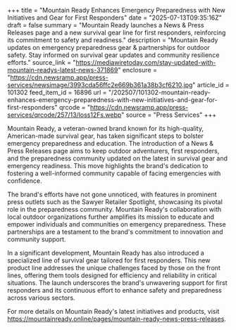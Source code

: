 +++
title = "Mountain Ready Enhances Emergency Preparedness with New Initiatives and Gear for First Responders"
date = "2025-07-13T09:35:16Z"
draft = false
summary = "Mountain Ready launches a News & Press Releases page and a new survival gear line for first responders, reinforcing its commitment to safety and readiness."
description = "Mountain Ready updates on emergency preparedness gear & partnerships for outdoor safety. Stay informed on survival gear updates and community resilience efforts."
source_link = "https://mediawiretoday.com/stay-updated-with-mountain-readys-latest-news-371869"
enclosure = "https://cdn.newsramp.app/press-services/newsimage/3993cda56ffc2e669b361a38b3cf6210.jpg"
article_id = 101302
feed_item_id = 16896
url = "/202507/101302-mountain-ready-enhances-emergency-preparedness-with-new-initiatives-and-gear-for-first-responders"
qrcode = "https://cdn.newsramp.app/press-services/qrcode/257/13/loss12Fs.webp"
source = "Press Services"
+++

<p>Mountain Ready, a veteran-owned brand known for its high-quality, American-made survival gear, has taken significant steps to bolster emergency preparedness and education. The introduction of a News & Press Releases page aims to keep outdoor adventurers, first responders, and the preparedness community updated on the latest in survival gear and emergency readiness. This move highlights the brand's dedication to fostering a well-informed community capable of facing emergencies with confidence.</p><p>The brand's efforts have not gone unnoticed, with features in prominent press outlets such as the Sawyer Retailer Spotlight, showcasing its pivotal role in the preparedness community. Mountain Ready's collaboration with local outdoor organizations further amplifies its mission to educate and empower individuals and communities on emergency preparedness. These partnerships are a testament to the brand's commitment to innovation and community support.</p><p>In a significant development, Mountain Ready has also introduced a specialized line of survival gear tailored for first responders. This new product line addresses the unique challenges faced by those on the front lines, offering them tools designed for efficiency and reliability in critical situations. The launch underscores the brand's unwavering support for first responders and its continuous effort to enhance safety and preparedness across various sectors.</p><p>For more details on Mountain Ready's latest initiatives and products, visit <a href='https://mountainready.online/pages/mountain-ready-news-press-releases' rel='nofollow' target='_blank'>https://mountainready.online/pages/mountain-ready-news-press-releases</a>.</p>